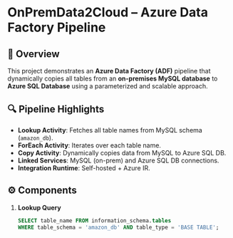 # OnPremData2Cloud – Azure Data Factory Pipeline

## 📌 Overview
This project demonstrates an **Azure Data Factory (ADF)** pipeline that dynamically copies all tables from an **on-premises MySQL database** to **Azure SQL Database** using a parameterized and scalable approach.
## 🔍 Pipeline Highlights
- **Lookup Activity**: Fetches all table names from MySQL schema (`amazon_db`).
- **ForEach Activity**: Iterates over each table name.
- **Copy Activity**: Dynamically copies data from MySQL to Azure SQL DB.
- **Linked Services**: MySQL (on-prem) and Azure SQL DB connections.
- **Integration Runtime**: Self-hosted + Azure IR.
## ⚙️ Components
1. **Lookup Query**
   ```sql
   SELECT table_name FROM information_schema.tables 
   WHERE table_schema = 'amazon_db' AND table_type = 'BASE TABLE';
